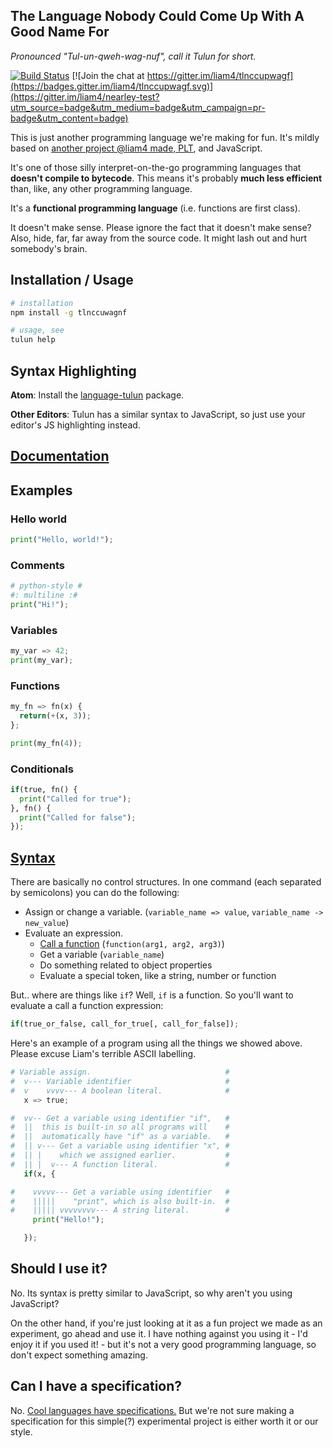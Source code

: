 ## The Language Nobody Could Come Up With A Good Name For
*Pronounced "Tul-un-qweh-wag-nuf", call it Tulun for short.*

[![Build Status](https://travis-ci.org/liam4/tlnccuwagnf.svg?branch=master)](https://travis-ci.org/liam4/tlnccuwagnf) [![Join the chat at https://gitter.im/liam4/tlnccupwagf](https://badges.gitter.im/liam4/tlnccupwagf.svg)](https://gitter.im/liam4/nearley-test?utm_source=badge&utm_medium=badge&utm_campaign=pr-badge&utm_content=badge)

This is just another programming language we're making for fun. It's mildly based on [another project @liam4 made, PLT](https://github.com/liam4/programming-language-thing), and JavaScript.

It's one of those silly interpret-on-the-go programming languages that **doesn't compile to bytecode**. This means it's probably **much less efficient** than, like, any other programming language.

It's a **functional programming language** (i.e. functions are first class).

It doesn't make sense. Please ignore the fact that it doesn't make sense? Also, hide, far, far away from the source code. It might lash out and hurt somebody's brain.

## Installation / Usage
```sh
# installation
npm install -g tlnccuwagnf

# usage, see
tulun help
```

## Syntax Highlighting
**Atom**: Install the [language-tulun](https://atom.io/packages/language-tulun) package.

**Other Editors**: Tulun has a similar syntax to JavaScript, so just use your editor's JS highlighting instead.

## [Documentation](https://github.com/liam4/tlnccuwagnf/wiki/)

## Examples

### Hello world
```python
print("Hello, world!");
```

### Comments
```python
# python-style #
#: multiline :#
print("Hi!");
```

### Variables
```python
my_var => 42;
print(my_var);
```

### Functions
```python
my_fn => fn(x) {
  return(+(x, 3));
};

print(my_fn(4));
```

### Conditionals
```python
if(true, fn() {
  print("Called for true");
}, fn() {
  print("Called for false");
});
```

## [Syntax](https://github.com/liam4/tlnccuwagnf/wiki/Syntax)

There are basically no control structures. In one command (each separated by semicolons) you can do the following:

* Assign or change a variable. (`variable_name => value`, `variable_name -> new_value`)
* Evaluate an expression.
  * [Call a function](wiki/Syntax#builtins) (`function(arg1, arg2, arg3)`)
  * Get a variable (`variable_name`)
  * Do something related to object properties
  * Evaluate a special token, like a string, number or function

But.. where are things like `if`? Well, `if` is a function. So you'll want to evaluate a call a function expression:

```python
if(true_or_false, call_for_true[, call_for_false]);
```

Here's an example of a program using all the things we showed above. Please excuse Liam's terrible ASCII labelling.

```python
# Variable assign.                              #
#  v--- Variable identifier                     #
#  v    vvvv--- A boolean literal.              #
   x => true;

#  vv-- Get a variable using identifier "if",   #
#  ||  this is built-in so all programs will    #
#  ||  automatically have "if" as a variable.   #
#  || v--- Get a variable using identifier "x", #
#  || |    which we assigned earlier.           #
#  || |  v--- A function literal.               #
   if(x, {

#    vvvvv--- Get a variable using identifier   #
#    |||||    "print", which is also built-in.  #
#    ||||| vvvvvvvv--- A string literal.        #
     print("Hello!");

   });
```

## Should I use it?

No. Its syntax is pretty similar to JavaScript, so why aren't you using JavaScript?

On the other hand, if you're just looking at it as a fun project we made as an experiment, go ahead and use it. I have nothing against you using it - I'd enjoy it if you used it! - but it's not a very good programming language, so don't expect something amazing.

## Can I have a specification?

No. [Cool languages have specifications.](http://www.ecma-international.org/publications/standards/Ecma-262.htm) But we're not sure making a specification for this simple(?) experimental project is either worth it or our style.

